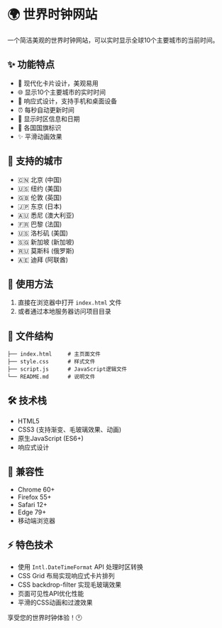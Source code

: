 # 🌍 世界时钟网站

一个简洁美观的世界时钟网站，可以实时显示全球10个主要城市的当前时间。

## ✨ 功能特点

- 🎨 现代化卡片设计，美观易用
- 🌐 显示10个主要城市的实时时间
- 📱 响应式设计，支持手机和桌面设备
- ⏰ 每秒自动更新时间
- 🎯 显示时区信息和日期
- 🏴 各国国旗标识
- ✨ 平滑动画效果

## 🌆 支持的城市

- 🇨🇳 北京 (中国)
- 🇺🇸 纽约 (美国)
- 🇬🇧 伦敦 (英国)
- 🇯🇵 东京 (日本)
- 🇦🇺 悉尼 (澳大利亚)
- 🇫🇷 巴黎 (法国)
- 🇺🇸 洛杉矶 (美国)
- 🇸🇬 新加坡 (新加坡)
- 🇷🇺 莫斯科 (俄罗斯)
- 🇦🇪 迪拜 (阿联酋)

## 🚀 使用方法

1. 直接在浏览器中打开 `index.html` 文件
2. 或者通过本地服务器访问项目目录

## 📁 文件结构

```
├── index.html     # 主页面文件
├── style.css      # 样式文件
├── script.js      # JavaScript逻辑文件
└── README.md      # 说明文件
```

## 🛠 技术栈

- HTML5
- CSS3 (支持渐变、毛玻璃效果、动画)
- 原生JavaScript (ES6+)
- 响应式设计

## 📱 兼容性

- Chrome 60+
- Firefox 55+
- Safari 12+
- Edge 79+
- 移动端浏览器

## ⚡ 特色技术

- 使用 `Intl.DateTimeFormat` API 处理时区转换
- CSS Grid 布局实现响应式卡片排列
- CSS backdrop-filter 实现毛玻璃效果
- 页面可见性API优化性能
- 平滑的CSS动画和过渡效果

享受您的世界时钟体验！🕐
